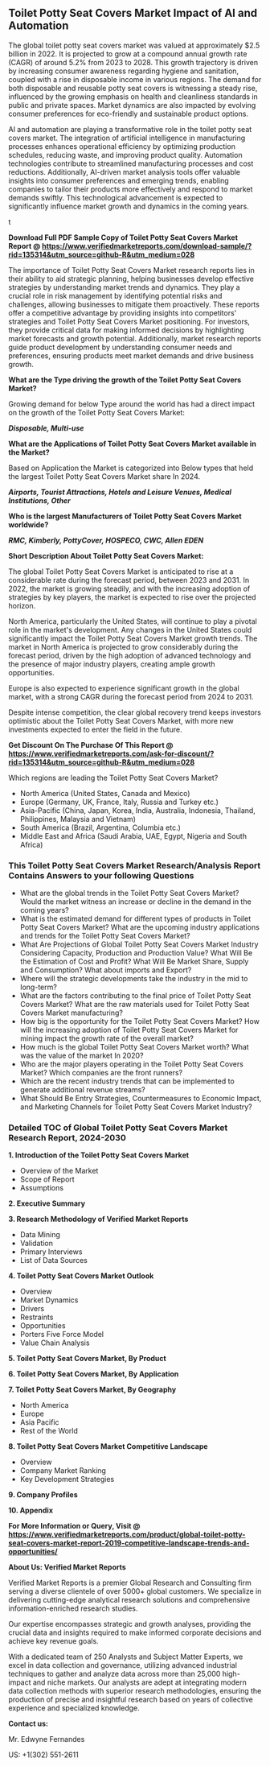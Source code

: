 <h2>Toilet Potty Seat Covers Market Impact of AI and Automation</h2><p>The global toilet potty seat covers market was valued at approximately $2.5 billion in 2022. It is projected to grow at a compound annual growth rate (CAGR) of around 5.2% from 2023 to 2028. This growth trajectory is driven by increasing consumer awareness regarding hygiene and sanitation, coupled with a rise in disposable income in various regions. The demand for both disposable and reusable potty seat covers is witnessing a steady rise, influenced by the growing emphasis on health and cleanliness standards in public and private spaces. Market dynamics are also impacted by evolving consumer preferences for eco-friendly and sustainable product options.</p><p>AI and automation are playing a transformative role in the toilet potty seat covers market. The integration of artificial intelligence in manufacturing processes enhances operational efficiency by optimizing production schedules, reducing waste, and improving product quality. Automation technologies contribute to streamlined manufacturing processes and cost reductions. Additionally, AI-driven market analysis tools offer valuable insights into consumer preferences and emerging trends, enabling companies to tailor their products more effectively and respond to market demands swiftly. This technological advancement is expected to significantly influence market growth and dynamics in the coming years.</p>t</p><p id="" class=""><strong>Download Full PDF Sample Copy of Toilet Potty Seat Covers Market Report @ <a href="https://www.verifiedmarketreports.com/download-sample/?rid=135314&utm_source=github-R&utm_medium=028" target="_blank">https://www.verifiedmarketreports.com/download-sample/?rid=135314&utm_source=github-R&utm_medium=028</a></strong></p><p>The importance of&nbsp;Toilet Potty Seat Covers Market research reports lies in their ability to aid strategic planning, helping businesses develop effective strategies by understanding market trends and dynamics. They play a crucial role in risk management by identifying potential risks and challenges, allowing businesses to mitigate them proactively. These reports offer a competitive advantage by providing insights into competitors' strategies and Toilet Potty Seat Covers Market positioning. For investors, they provide critical data for making informed decisions by highlighting market forecasts and growth potential. Additionally, market research reports guide product development by understanding consumer needs and preferences, ensuring products meet market demands and drive business growth.</p><p><strong>What are the&nbsp;Type driving the growth of the Toilet Potty Seat Covers Market?</strong></p><p id="" class="">Growing demand for below Type around the world has had a direct impact on the growth of the Toilet Potty Seat Covers Market:</p><em><strong>Disposable, Multi-use</strong></em></p><strong>What are the&nbsp;Applications&nbsp;of Toilet Potty Seat Covers Market available in the Market?</strong></p><p id="" class="">Based on Application the Market is categorized into Below types that held the largest Toilet Potty Seat Covers Market share In 2024.</p><em><strong>Airports, Tourist Attractions, Hotels and Leisure Venues, Medical Institutions, Other</strong></em></p><strong>Who is the largest Manufacturers of Toilet Potty Seat Covers Market worldwide?</strong></p><p><em><strong>RMC, Kimberly, PottyCover, HOSPECO, CWC, Allen EDEN</strong></em></p><p id="" class=""><strong>Short Description About Toilet Potty Seat Covers Market:</strong></p><p>The global Toilet Potty Seat Covers Market is anticipated to rise at a considerable rate during the forecast period, between 2023 and 2031. In 2022, the market is growing steadily, and with the increasing adoption of strategies by key players, the market is expected to rise over the projected horizon.</p><p>North America, particularly the United States, will continue to play a pivotal role in the market's development. Any changes in the United States could significantly impact the Toilet Potty Seat Covers Market growth trends. The market in North America is projected to grow considerably during the forecast period, driven by the high adoption of advanced technology and the presence of major industry players, creating ample growth opportunities.</p><p>Europe is also expected to experience significant growth in the global market, with a strong CAGR during the forecast period from 2024 to 2031.</p><p>Despite intense competition, the clear global recovery trend keeps investors optimistic about the Toilet Potty Seat Covers Market, with more new investments expected to enter the field in the future.</p><p id="" class=""><strong>Get Discount On The Purchase Of This Report @ <a href="https://www.verifiedmarketreports.com/ask-for-discount/?rid=135314&utm_source=github-R&utm_medium=028" target="_blank">https://www.verifiedmarketreports.com/ask-for-discount/?rid=135314&utm_source=github-R&utm_medium=028</a></strong></p>Which regions are leading the Toilet Potty Seat Covers Market?</p><ul><li>North America (United States, Canada and Mexico)</li><li>Europe (Germany, UK, France, Italy, Russia and Turkey etc.)</li><li>Asia-Pacific (China, Japan, Korea, India, Australia, Indonesia, Thailand, Philippines, Malaysia and Vietnam)</li><li>South America (Brazil, Argentina, Columbia etc.)</li><li>Middle East and Africa (Saudi Arabia, UAE, Egypt, Nigeria and South Africa)</li></ul><h3 id="" class="">This Toilet Potty Seat Covers Market Research/Analysis Report Contains Answers to your following Questions</h3><ul><li>What are the global trends in the Toilet Potty Seat Covers Market? Would the market witness an increase or decline in the demand in the coming years?</li><li>What is the estimated demand for different types of products in Toilet Potty Seat Covers Market? What are the upcoming industry applications and trends for the Toilet Potty Seat Covers Market?</li><li>What Are Projections of Global Toilet Potty Seat Covers Market Industry Considering Capacity, Production and Production Value? What Will Be the Estimation of Cost and Profit? What Will Be Market Share, Supply and Consumption? What about imports and Export?</li><li>Where will the strategic developments take the industry in the mid to long-term?</li><li>What are the factors contributing to the final price of Toilet Potty Seat Covers Market? What are the raw materials used for Toilet Potty Seat Covers Market manufacturing?</li><li>How big is the opportunity for the Toilet Potty Seat Covers Market? How will the increasing adoption of Toilet Potty Seat Covers Market for mining impact the growth rate of the overall market?</li><li>How much is the global Toilet Potty Seat Covers Market worth? What was the value of the market In 2020?</li><li>Who are the major players operating in the Toilet Potty Seat Covers Market? Which companies are the front runners?</li><li>Which are the recent industry trends that can be implemented to generate additional revenue streams?</li><li>What Should Be Entry Strategies, Countermeasures to Economic Impact, and Marketing Channels for Toilet Potty Seat Covers Market Industry?</li></ul><h3 id="" class="">Detailed TOC of Global Toilet Potty Seat Covers Market Research Report, 2024-2030</h3><p id="" class=""><strong>1. Introduction of the Toilet Potty Seat Covers Market</strong></p><ul><li>Overview of the Market</li><li>Scope of Report</li><li>Assumptions</li></ul><p id="" class=""><strong>2. Executive Summary</strong></p><p id="" class=""><strong>3. Research Methodology of Verified Market Reports</strong></p><ul><li>Data Mining</li><li>Validation</li><li>Primary Interviews</li><li>List of Data Sources</li></ul><p id="" class=""><strong>4. Toilet Potty Seat Covers Market Outlook</strong></p><ul><li>Overview</li><li>Market Dynamics</li><li>Drivers</li><li>Restraints</li><li>Opportunities</li><li>Porters Five Force Model</li><li>Value Chain Analysis</li></ul><p id="" class=""><strong>5. Toilet Potty Seat Covers Market, By Product</strong></p><p id="" class=""><strong>6. Toilet Potty Seat Covers Market, By Application</strong></p><p id="" class=""><strong>7. Toilet Potty Seat Covers Market, By Geography</strong></p><ul><li>North America</li><li>Europe</li><li>Asia Pacific</li><li>Rest of the World</li></ul><p id="" class=""><strong>8. Toilet Potty Seat Covers Market Competitive Landscape</strong></p><ul><li>Overview</li><li>Company Market Ranking</li><li>Key Development Strategies</li></ul><p id="" class=""><strong>9. Company Profiles</strong></p><p id="" class=""><strong>10. Appendix</strong></p><p id="" class=""><strong>For More Information or Query, Visit @ <a href="https://www.verifiedmarketreports.com/product/global-toilet-potty-seat-covers-market-report-2019-competitive-landscape-trends-and-opportunities/" target="_blank">https://www.verifiedmarketreports.com/product/global-toilet-potty-seat-covers-market-report-2019-competitive-landscape-trends-and-opportunities/</a></strong></p><p id="" class=""><strong>About Us: Verified Market Reports</strong></p><p id="" class="">Verified Market Reports is a premier Global Research and Consulting firm serving a diverse clientele of over 5000+ global customers. We specialize in delivering cutting-edge analytical research solutions and comprehensive information-enriched research studies.</p><p id="" class="">Our expertise encompasses strategic and growth analyses, providing the crucial data and insights required to make informed corporate decisions and achieve key revenue goals.</p><p id="" class="">With a dedicated team of 250 Analysts and Subject Matter Experts, we excel in data collection and governance, utilizing advanced industrial techniques to gather and analyze data across more than 25,000 high-impact and niche markets. Our analysts are adept at integrating modern data collection methods with superior research methodologies, ensuring the production of precise and insightful research based on years of collective experience and specialized knowledge.</p><p id="" class=""><strong>Contact us:</strong></p><p id="" class="">Mr. Edwyne Fernandes</p><p id="" class="">US: +1(302) 551-2611</p>